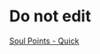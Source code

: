 # Do not edit

[Soul Points - Quick](Soul%20Points%20-%20Quick%2028deed3eb831805f9a10c60cab182827.md)